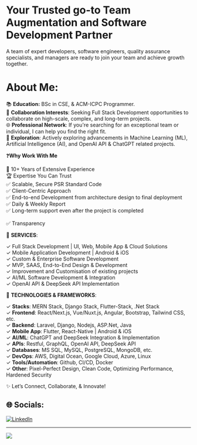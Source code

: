 # Your Trusted go-to Team Augmentation and Software Development Partner
A team of expert developers, software engineers, quality assurance specialists, and managers are ready to join your team and achieve growth together.

# About Me:
📚 **Education:** BSc in CSE, & ACM-ICPC Programmer. <br>
🤝 **Collaboration Interests**: Seeking Full Stack Development opportunities to collaborate on high-scale, complex, and long-term projects. <br>
🌐 **Professional Network**: If you're searching for an exceptional team or individual, I can help you find the right fit. <br>
🚀 **Exploration**: Actively exploring advancements in Machine Learning (ML), Artificial Intelligence (AI), and OpenAI API & ChatGPT related projects. <be>

❓**Why Work With Me**

🥇 10+ Years of Extensive Experience <br>
🏆 Expertise You Can Trust <br>
✅ Scalable, Secure PSR Standard Code <br>
✅ Client-Centric Approach <br>
✅ End-to-end Development from architecture design to final deployment <br>
✅ Daily & Weekly Report <br>
✅ Long-term support even after the project is completed <br><br>
✅ Transparency <br>

 🎯 **SERVICES**:

✓ Full Stack Development | UI, Web, Mobile App & Cloud Solutions <br>
✓ Mobile Application Development | Android & iOS <br>
✓ Custom & Enterprise Software Development <br>
✓ MVP, SAAS, End-to-End Design & Development <br>
✓ Improvement and Customisation of existing projects <br>
✓ AI/ML Software Development & Integration <br>
✓ OpenAI API & DeepSeek API Implementation <be><br>


🎯 **TECHNOLOGIES & FRAMEWORKS**:

✓ **Stacks**: MERN Stack, Django Stack, Flutter-Stack, .Net Stack <br>
✓ **Frontend**: React/Next.js, Vue/Nuxt.js, Angular, Bootstrap, Tailwind CSS, etc. <br>
✓ **Backend**: Laravel, Django, Nodejs, ASP.Net, Java <br>
✓ **Mobile App**: Flutter, React-Native | Android & iOS <br>
✓ **AI/ML**: ChatGPT and DeepSeek Integration & Implementation <br>
✓ **APIs**: Restful, GraphQL, OpenAI API, DeepSeek API <br>
✓ **Databases**: MS SQL, MySQL, PostgreSQL, MongoDB, etc. <br>
✓ **DevOps**: AWS, Digital Ocean, Google Cloud, Azure, Linux <br>
✓ **Tools/Automation**: Github, CI/CD, Docker <br>
✓ **Other**: Pixel-Perfect Design, Clean Code, Optimizing Performance, Hardened Security <br>

✨ Let’s Connect, Collaborate, & Innovate!


## 🌐 Socials:
[![LinkedIn](https://img.shields.io/badge/LinkedIn-%230077B5.svg?logo=linkedin&logoColor=white)](https://linkedin.com/in/hudacse6) 


---
[![](https://visitcount.itsvg.in/api?id=hudacse6&icon=0&color=0)](https://visitcount.itsvg.in)

<!-- Proudly created with GPRM ( https://gprm.itsvg.in ) -->
